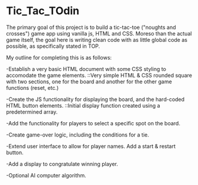 # Tic_Tac_TOdin

The primary goal of this project is to build a tic-tac-toe ("noughts and crosses") game app
using vanilla js, HTML and CSS. Moreso than the actual game itself, the goal here is 
writing clean code with as little global code as possible, as specifically stated in TOP.

My outline for completing this is as follows:

-Establish a very basic HTML document with some CSS styling to accomodate the game elements. 
    ::Very simple HTML & CSS rounded square with two sections, one for the board and another for
      the other game functions (reset, etc.)

-Create the JS functionality for displaying the board, and the hard-coded HTML button elements.
    ::Initial display function created using a predetermined array.


-Add the functionality for players to select a specific spot on the board. 


-Create game-over logic, including the conditions for a tie. 


-Extend user interface to allow for player names. Add a start & restart button. 


-Add a display to congratulate winning player. 


-Optional AI computer algorithm. 